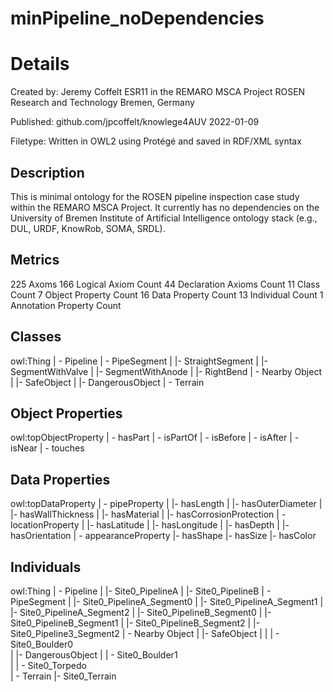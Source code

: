 # minPipeline_noDependencies

# Details

Created by:
    Jeremy Coffelt
    ESR11 in the REMARO MSCA Project
    ROSEN Research and Technology
    Bremen, Germany

Published:
    github.com/jpcoffelt/knowlege4AUV
    2022-01-09

Filetype:
    Written in OWL2 using Protégé and saved in RDF/XML syntax

## Description

This is minimal ontology for the ROSEN pipeline inspection case study within the REMARO MSCA Project. It currently has no dependencies on the University of Bremen Institute of Artificial Intelligence ontology stack (e.g., DUL, URDF, KnowRob, SOMA, SRDL).

## Metrics

225 Axoms
166 Logical Axiom Count
44  Declaration Axioms Count
11  Class Count
7   Object Property Count
16  Data Property Count
13  Individual Count
1   Annotation Property Count

## Classes

owl:Thing
    | - Pipeline
    | - PipeSegment
    |       |- StraightSegment
    |       |- SegmentWithValve
    |       |- SegmentWithAnode
    |       |- RightBend
    | - Nearby Object
    |       |- SafeObject
    |       |- DangerousObject
    | - Terrain

## Object Properties

owl:topObjectProperty
    | - hasPart
    | - isPartOf
    | - isBefore
    | - isAfter
    | - isNear
    | - touches

## Data Properties

owl:topDataProperty
    | - pipeProperty
    |       |- hasLength
    |       |- hasOuterDiameter
    |       |- hasWallThickness
    |       |- hasMaterial
    |       |- hasCorrosionProtection
    | - locationProperty
    |       |- hasLatitude
    |       |- hasLongitude
    |       |- hasDepth
    |       |- hasOrientation
    | - appearanceProperty
            |- hasShape
            |- hasSize
            |- hasColor

## Individuals

owl:Thing
    | - Pipeline
    |       |- Site0_PipelineA
    |       |- Site0_PipelineB
    | - PipeSegment
    |       |- Site0_PipelineA_Segment0
    |       |- Site0_PipelineA_Segment1
    |       |- Site0_PipelineA_Segment2
    |       |- Site0_PipelineB_Segment0
    |       |- Site0_PipelineB_Segment1
    |       |- Site0_PipelineB_Segment2
    |       |- Site0_Pipeline3_Segment2
    | - Nearby Object
    |       |- SafeObject
    |       |       | - Site0_Boulder0  
    |       |- DangerousObject
    |               | - Site0_Boulder1  
    |               | - Site0_Torpedo   
    | - Terrain
            |- Site0_Terrain